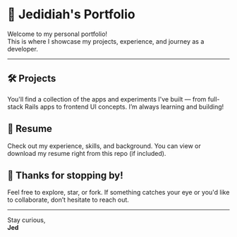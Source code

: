 # 🎨 Jedidiah's Portfolio

Welcome to my personal portfolio!  
This is where I showcase my projects, experience, and journey as a developer.

---

## 🛠️ Projects
You'll find a collection of the apps and experiments I've built — from full-stack Rails apps to frontend UI concepts. I’m always learning and building!

## 📄 Resume
Check out my experience, skills, and background. You can view or download my resume right from this repo (if included).

## 👋 Thanks for stopping by!
Feel free to explore, star, or fork. If something catches your eye or you'd like to collaborate, don’t hesitate to reach out.

---

Stay curious,  
**Jed**
